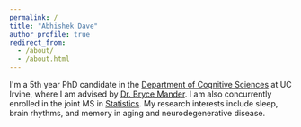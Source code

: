 ```yaml
---
permalink: /
title: "Abhishek Dave"
author_profile: true
redirect_from: 
  - /about/
  - /about.html
---
```


I'm a 5th year PhD candidate in the [Department of Cognitive Sciences](https://www.cogsci.uci.edu/) at  UC Irvine, where I am advised by [Dr. Bryce Mander](https://www.faculty.uci.edu/profile/?facultyId=6367). I am also concurrently enrolled in the joint MS in [Statistics](https://www.stat.uci.edu). My research interests include sleep, brain rhythms, and memory in aging and neurodegenerative disease. 



